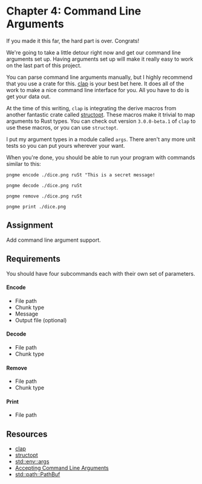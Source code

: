 # Chapter 4: Command Line Arguments

If you made it this far, the hard part is over. Congrats!

We're going to take a little detour right now and get our command line arguments set up. Having arguments set up will make it really easy to work on the last part of this project.

You can parse command line arguments manually, but I highly recommend that you use a crate for this. [clap](https://github.com/clap-rs/clap) is your best bet here. It does all of the work to make a nice command line interface for you. All you have to do is get your data out. 

At the time of this writing, `clap` is integrating the derive macros from another fantastic crate called [structopt](https://github.com/TeXitoi/structopt). These macros make it trivial to map arguments to Rust types. You can check out version `3.0.0-beta.1` of `clap` to use these macros, or you can use `structopt`.

I put my argument types in a module called `args`. There aren't any more unit tests so you can put yours wherever your want.

When you're done, you should be able to run your program with commands similar to this:

`pngme encode ./dice.png ruSt "This is a secret message!`

`pngme decode ./dice.png ruSt`

`pngme remove ./dice.png ruSt`

`pngme print ./dice.png`



## Assignment
Add command line argument support. 


## Requirements
You should have four subcommands each with their own set of parameters.

#### Encode
* File path
* Chunk type
* Message
* Output file (optional)

#### Decode
* File path
* Chunk type

#### Remove
* File path
* Chunk type

#### Print
* File path


## Resources
* [clap](https://github.com/clap-rs/clap)
* [structopt](https://github.com/TeXitoi/structopt)
* [std::env::args](https://doc.rust-lang.org/stable/std/env/fn.args.html)
* [Accepting Command Line Arguments](https://doc.rust-lang.org/book/ch12-01-accepting-command-line-arguments.html)
* [std::path::PathBuf](https://doc.rust-lang.org/std/path/struct.PathBuf.html)
